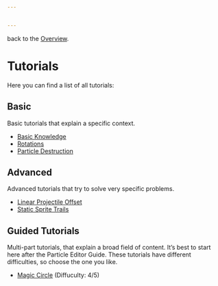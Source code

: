```yaml
---


---
```


<p>back to the <a href="README.md">Overview</a>.</p>
<h1 id="tutorials">Tutorials</h1>
<p>Here you can find a list of all tutorials:</p>
<h2 id="basic">Basic</h2>
<p>Basic tutorials that explain a specific context.</p>
<ul>
<li><a href="./Tutorials/Basic%20Knowledge.md">Basic Knowledge</a></li>
<li><a href="./Tutorials/Rotation%20Guide.md">Rotations</a></li>
<li><a href="./Tutorials/Particle%20Destruction.md">Particle Destruction</a></li>
</ul>
<h2 id="advanced">Advanced</h2>
<p>Advanced tutorials that try to solve very specific problems.</p>
<ul>
<li><a href="./Tutorials/Linear%20Projectiles.md">Linear Projectile Offset</a></li>
<li><a href="./Tutorials/Sprite%20Trails.md">Static Sprite Trails</a></li>
</ul>
<h2 id="guided-tutorials">Guided Tutorials</h2>
<p>Multi-part tutorials, that explain a broad field of content. It’s best to start here after the Particle Editor Guide. These tutorials have different difficulties, so choose the one you like.</p>
<ul>
<li><a href="./Tutorials/Magic%20Circle/Introduction.md">Magic Circle</a> (Diffuculty: 4/5)</li>
</ul>

